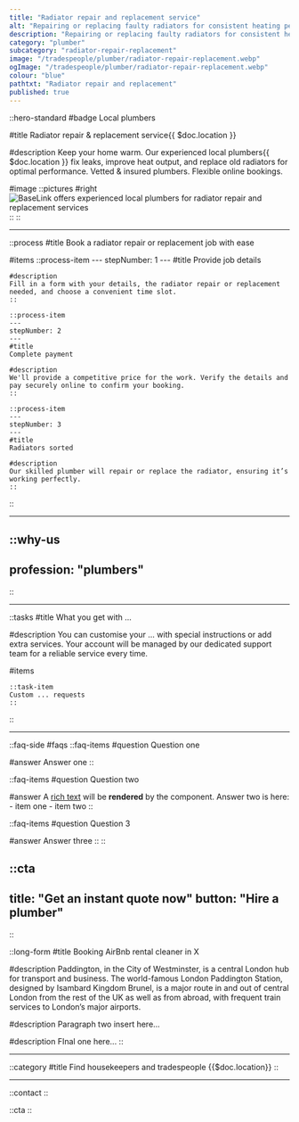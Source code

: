 ```yaml
---
title: "Radiator repair and replacement service"
alt: "Repairing or replacing faulty radiators for consistent heating performance"
description: "Repairing or replacing faulty radiators for consistent heating performance"
category: "plumber"
subcategory: "radiator-repair-replacement"
image: "/tradespeople/plumber/radiator-repair-replacement.webp"
ogImage: "/tradespeople/plumber/radiator-repair-replacement.webp"
colour: "blue"
pathtxt: "Radiator repair and replacement"
published: true
---
```


::hero-standard
#badge
Local plumbers

#title
Radiator repair & replacement service{{ $doc.location }}

#description
Keep your home warm. Our experienced local plumbers{{ $doc.location }} fix leaks, improve heat output, and replace old radiators for optimal performance. Vetted & insured plumbers. Flexible online bookings.

#image
    ::pictures
    #right
    ![BaseLink offers experienced local plumbers for radiator repair and replacement services](/tradespeople/plumber/radiator-repair-replacement.webp)
    ::
::

---

::process
#title
Book a radiator repair or replacement job with ease

#items
    ::process-item
    ---
    stepNumber: 1
    ---
    #title
    Provide job details

    #description
    Fill in a form with your details, the radiator repair or replacement needed, and choose a convenient time slot.
    ::
    
    ::process-item
    ---
    stepNumber: 2
    ---
    #title
    Complete payment

    #description
    We'll provide a competitive price for the work. Verify the details and pay securely online to confirm your booking.
    ::

    ::process-item
    ---
    stepNumber: 3
    ---
    #title
    Radiators sorted

    #description
    Our skilled plumber will repair or replace the radiator, ensuring it’s working perfectly.
    ::
::

---

::why-us
---
profession: "plumbers"
---
::

---

::tasks
#title
What you get with ...

#description
You can customise your ... with special instructions or add extra services. Your account will be managed by our dedicated support team for a reliable service every time.

#items

    ::task-item
    Custom ... requests
    ::
::

---

::faq-side
#faqs
  ::faq-items
  #question
  Question one

  #answer
  Answer one
  ::

  ::faq-items
  #question
  Question two

  #answer
  A [rich text](/services/commercial-cleaning) will be **rendered** by the component.
  Answer two is here:
    - item one
    - item two
  ::

  ::faq-items
  #question
  Question 3

  #answer
  Answer three
  ::
::

::cta
---
title: "Get an instant quote now"
button: "Hire a plumber"
---
::

::long-form
#title
Booking AirBnb rental cleaner in X

#description
Paddington, in the City of Westminster, is a central London hub for transport and business. The world-famous London Paddington Station, designed by Isambard Kingdom Brunel, is a major route in and out of central London from the rest of the UK as well as from abroad, with frequent train services to London’s major airports.

#description
Paragraph two insert here...

#description
FInal one here...
::

---

::category
#title
Find housekeepers and tradespeople {{$doc.location}}
::

---

::contact
::

::cta
::